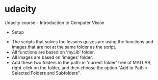 # udacity

Udacity course - Introduction to Computer Vision

* Setup
- The scripts that solves the lessons quizes are using the functions and images that are not at the same folder as the script.
- All functions are based on 'myLib' folder.
- All images are based on 'images' folder.
- Add these two folders to the path: in 'current folder' tree of MATLAB, right-click on the folder, and then choose the option "Add to Path > Selected Folders and Subfolders".